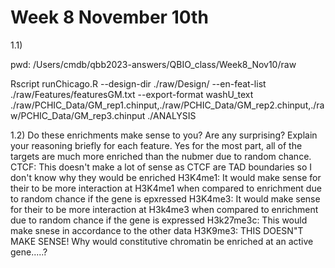 # Week 8 November 10th

1.1)

pwd: /Users/cmdb/qbb2023-answers/QBIO_class/Week8_Nov10/raw

Rscript runChicago.R --design-dir ./raw/Design/ --en-feat-list ./raw/Features/featuresGM.txt --export-format washU_text ./raw/PCHIC_Data/GM_rep1.chinput,./raw/PCHIC_Data/GM_rep2.chinput,./raw/PCHIC_Data/GM_rep3.chinput ./ANALYSIS

1.2)
Do these enrichments make sense to you? Are any surprising? Explain your reasoning briefly for each feature.
Yes for the most part, all of the targets are much more enriched than the nubmer due to random chance. 
CTCF: This doesn't make a lot of sense as CTCF are TAD boundaries so I don't know why they would be enriched
H3K4me1: It would make sense for their to be more interaction at H3K4me1 when compared to enrichment due to random chance if the gene is epxressed
H3K4me3: It would make sense for their to be more interaction at H3k4me3 when compared to enrichment due to random chance if the gene is expressed
H3k27me3c: This would make snese in accordance to the other data 
H3K9me3: THIS DOESN"T MAKE SENSE! Why would constitutive chromatin be enriched at an active gene.....?


